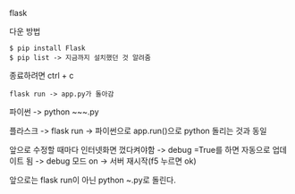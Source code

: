 flask 

다운 방법

```
$ pip install Flask
$ pip list -> 지금까지 설치했던 것 알려줌
```



종료하려면 ctrl + c

```
flask run -> app.py가 돌아감
```



파이썬  ->  python ~~~.py

플라스크  ->  flask run  -> 파이썬으로 app.run()으로 python 돌리는 것과 동일

앞으로 수정할 때마다 인터넷화면 껐다켜야함 -> debug =True를 하면 자동으로 업데이트 됨 -> debug 모드 on -> 서버 재시작(f5 누르면 ok)

앞으로는 flask run이 아닌 python ~.py로 돌린다.


